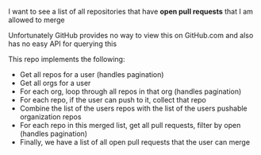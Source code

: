 I want to see a list of all repositories that have **open pull requests** that I am allowed to merge

Unfortunately GitHub provides no way to view this on GitHub.com and also has no easy API for querying this

This repo implements the following:

- Get all repos for a user (handles pagination)
- Get all orgs for a user
- For each org, loop through all repos in that org (handles pagination)
- For each repo, if the user can push to it, collect that repo
- Combine the list of the users repos with the list of the users pushable organization repos
- For each repo in this merged list, get all pull requests, filter by open (handles pagination)
- Finally, we have a list of all open pull requests that the user can merge
